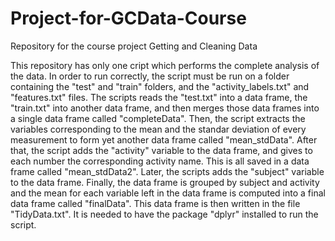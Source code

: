 # Project-for-GCData-Course
Repository for the course project Getting and Cleaning Data

This repository has only one cript which performs the complete analysis of the data. In order to run correctly, the script must be run on a folder containing the "test" and "train" folders, and the "activity_labels.txt" and "features.txt" files.
The scripts reads the "test.txt" into a data frame, the "train.txt" into another data frame, and then merges those data frames into a single data frame called "completeData".
Then, the script extracts the variables corresponding to the mean and the standar deviation of every measurement to form yet another data frame called "mean_stdData".
After that, the script adds the "activity" variable to the data frame, and gives to each number the corresponding activity name. This is all saved in a data frame called "mean_stdData2".
Later, the scripts adds the "subject" variable to the data frame.
Finally, the data frame is grouped by subject and activity and the mean for each variable left in the data frame is computed into a final data frame called "finalData".
This data frame is then written in the file "TidyData.txt".
It is needed to have the package "dplyr" installed to run the script.
